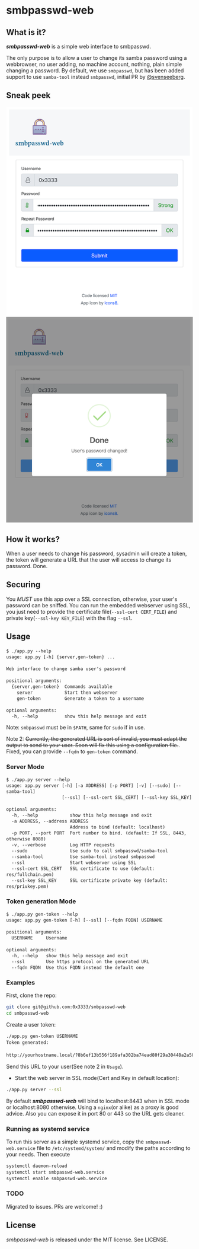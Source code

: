 # smbpasswd-web

## What is it?

***smbpasswd-web*** is a simple web interface to smbpasswd.

The only purpose is to allow a user to change its samba password using a webbrowser, no user adding, no machine account, nothing, plain simple changing a password. By default, we use `smbpasswd`, but has been added support to use `samba-tool` instead `smbpasswd`, initial PR by [@svenseeberg](https://github.com/svenseeberg).

## Sneak peek

![smbpasswd-web screenshot](https://github.com/0x3333/smbpasswd-web/blob/master/.github/smbpasswd-main.png)
![smbpasswd-web screenshot ok](https://github.com/0x3333/smbpasswd-web/blob/master/.github/smbpasswd-ok.png)

## How it works?

When a user needs to change his password, sysadmin will create a token, the token will generate a URL that the user will access to change its password. Done.

## Securing

You _MUST_ use this app over a SSL connection, otherwise, your user's password can be sniffed. You can run the embedded webserver using SSL, you just need to provide the certificate file(`--ssl-cert CERT_FILE`) and private key(`--ssl-key KEY_FILE`) with the flag `--ssl`.

## Usage

```
$ ./app.py --help
usage: app.py [-h] {server,gen-token} ...

Web interface to change samba user's password

positional arguments:
  {server,gen-token}  Commands available
    server            Start then webserver
    gen-token         Generate a token to a username

optional arguments:
  -h, --help          show this help message and exit
```

Note: `smbpasswd` must be in `$PATH`, same for `sudo` if in use.

Note 2: ~~Currently, the generated URL is sort of invalid, you must adapt the output to send to your user. Soon will fix this using a configuration file.~~. Fixed, you can provide `--fqdn` to `gen-token` command.

### Server Mode

```
$ ./app.py server --help
usage: app.py server [-h] [-a ADDRESS] [-p PORT] [-v] [--sudo] [--samba-tool]
                     [--ssl] [--ssl-cert SSL_CERT] [--ssl-key SSL_KEY]

optional arguments:
  -h, --help            show this help message and exit
  -a ADDRESS, --address ADDRESS
                        Address to bind (default: localhost)
  -p PORT, --port PORT  Port number to bind. (default: If SSL, 8443, otherwise 8080)
  -v, --verbose         Log HTTP requests
  --sudo                Use sudo to call smbpasswd/samba-tool
  --samba-tool          Use samba-tool instead smbpasswd
  --ssl                 Start webserver using SSL
  --ssl-cert SSL_CERT   SSL certificate to use (default: res/fullchain.pem)
  --ssl-key SSL_KEY     SSL certificate private key (default: res/privkey.pem)
```

### Token generation Mode

```
$ ./app.py gen-token --help
usage: app.py gen-token [-h] [--ssl] [--fqdn FQDN] USERNAME

positional arguments:
  USERNAME     Username

optional arguments:
  -h, --help   show this help message and exit
  --ssl        Use https protocol on the generated URL
  --fqdn FQDN  Use this FQDN instead the default one
```

### Examples

First, clone the repo:

```bash
git clone git@github.com:0x3333/smbpasswd-web
cd smbpasswd-web
```

Create a user token:
```bash
./app.py gen-token USERNAME
Token generated:

http://yourhostname.local/?8b6ef13b556f189afa302ba74ead80f29a30448a2a50df03918f4c790955f2c8
```
Send this URL to your user(See note 2 in `Usage`).

* Start the web server in SSL mode(Cert and Key in default location):
```bash
./app.py server --ssl
```

By default ***smbpasswd-web***  will bind to localhost:8443 when in SSL mode or localhost:8080 otherwise. Using a `nginx`(or alike) as a proxy is good advice. Also you can expose it in port 80 or 443 so the URL gets cleaner.

### Running as systemd service
To run this server as a simple systemd service, copy the `smbpasswd-web.service` file to `/etc/systemd/system/` and modify the paths according to your needs. Then execute
```bash
systemctl daemon-reload
systemctl start smbpasswd-web.service
systemctl enable smbpasswd-web.service
```

### TODO

Migrated to issues. PRs are welcome! :)

## License

 *smbpasswd-web* is released under the MIT license. See LICENSE.
